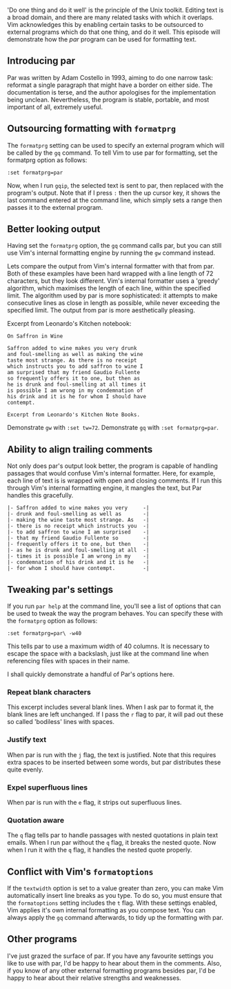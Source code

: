 'Do one thing and do it well' is the principle of the Unix toolkit. Editing text is a broad domain, and there are many related tasks with which it overlaps. Vim acknowledges this by enabling certain tasks to be outsourced to external programs which do that one thing, and do it well.  This episode will demonstrate how the *par* program can be used for formatting text.

Introducing par
---------------

Par was written by Adam Costello in 1993, aiming to do one narrow task: reformat a single paragraph that might have a border on either side. The documentation is terse, and the author apologises for the implementation being unclean. Nevertheless, the program is stable, portable, and most important of all, extremely useful.



Outsourcing formatting with `formatprg`
---------------------------------------

The `formatprg` setting can be used to specify an external program which will be called by the `gq` command. To tell Vim to use par for formatting, set the formatprg option as follows:

    :set formatprg=par

Now, when I run `gqip`, the selected text is sent to par, then replaced with the program's output. Note that if I press `:` then the up cursor key, it shows the last command entered at the command line, which simply sets a range then passes it to the external program.

Better looking output
---------------------

Having set the `formatprg` option, the `gq` command calls par, but you can still use Vim's internal formatting engine by running the `gw` command instead.

Lets compare the output from Vim's internal formatter with that from par. Both of these examples have been hard wrapped with a line length of 72 characters, but they look different. Vim's internal formatter uses a 'greedy' algorithm, which maximises the length of each line, within the specified limit. The algorithm used by par is more sophisticated: it attempts to make consecutive lines as close in length as possible, while never exceeding the specified limit. The output from par is more aesthetically pleasing.

Excerpt from Leonardo's Kitchen notebook:

    On Saffron in Wine

    Saffron added to wine makes you very drunk
    and foul-smelling as well as making the wine
    taste most strange. As there is no receipt
    which instructs you to add saffron to wine I
    am surprised that my friend Gaudio Fullente
    so frequently offers it to one, but then as
    he is drunk and foul-smelling at all times it
    is possible I am wrong in my condemnation of
    his drink and it is he for whom I should have
    contempt.

    Excerpt from Leonardo's Kitchen Note Books.

Demonstrate `gw` with `:set tw=72`.
Demonstrate `gq` with `:set formatprg=par`.


Ability to align trailing comments
----------------------------------

Not only does par's output look better, the program is capable of handling passages that would confuse Vim's internal formatter. Here, for example, each line of text is is wrapped with open and closing comments. If I run this through Vim's internal formatting engine, it mangles the text, but Par handles this gracefully.

    |- Saffron added to wine makes you very     -|
    |- drunk and foul-smelling as well as       -|
    |- making the wine taste most strange. As   -|
    |- there is no receipt which instructs you  -|
    |- to add saffron to wine I am surprised    -|
    |- that my friend Gaudio Fullente so        -|
    |- frequently offers it to one, but then    -|
    |- as he is drunk and foul-smelling at all  -|
    |- times it is possible I am wrong in my    -|
    |- condemnation of his drink and it is he   -|
    |- for whom I should have contempt.         -|

Tweaking par's settings
-----------------------

If you run `par help` at the command line, you'll see a list of options that can be used to tweak the way the program behaves. You can specify these with the `formatprg` option as follows:

    :set formatprg=par\ -w40

This tells par to use a maximum width of 40 columns. It is necessary to escape the space with a backslash, just like at the command line when referencing files with spaces in their name.

I shall quickly demonstrate a handful of Par's options here.

### Repeat blank characters

This excerpt includes several blank lines. When I ask par to format it, the blank lines are left unchanged. If I pass the `r` flag to par, it will pad out these so called 'bodiless' lines with spaces.

### Justify text

When par is run with the `j` flag, the text is justified. Note that this requires extra spaces to be inserted between some words, but par distributes these quite evenly.

### Expel superfluous lines

When par is run with the `e` flag, it strips out superfluous lines.

### Quotation aware

The `q` flag tells par to handle passages with nested quotations in plain text emails. When I run par without the `q` flag, it breaks the nested quote. Now when I run it with the `q` flag, it handles the nested quote properly.


Conflict with Vim's `formatoptions`
-----------------------------------

If the `textwidth` option is set to a value greater than zero, you can make Vim automatically insert line breaks as you type. To do so, you must ensure that the `formatoptions` setting includes the `t` flag. With these settings enabled, Vim applies it's own internal formatting as you compose text. You can always apply the `gq` command afterwards, to tidy up the formatting with par.

Other programs
--------------

I've just grazed the surface of par. If you have any favourite settings you like to use with par, I'd be happy to hear about them in the comments. Also, if you know of any other external formatting programs besides par, I'd be happy to hear about their relative strengths and weaknesses.